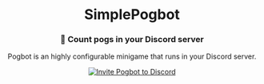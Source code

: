 <div align="center">
  
# SimplePogbot
### 🧮 Count pogs in your Discord server
Pogbot is an highly configurable minigame that runs in your Discord server.

[![Invite Pogbot to Discord](https://img.shields.io/badge/invite%20to%20discord-%20%2323272A?logo=discord&style=for-the-badge)][0]
</div>

[0]: https://discord.com/api/oauth2/authorize?client_id=870187865353617458&permissions=85056&scope=bot%20applications.commands
